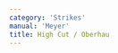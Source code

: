 ```yaml
---
category: 'Strikes'
manual: 'Meyer'
title: High Cut / Oberhau
---
```


<link rel="import" href="/bower_components/polymer/polymer.html">
<link rel="import" href="shared-styles.html">

<dom-module id="{{ page.url | split:'/' | last | remove: '.html' }}-element">
  <template>
    <style include="shared-styles">
      :host {
        display: block;

        padding: 10px;
      }
    </style>

    <div class="card">
      <h1>{{ page.title }}</h1>
      <p>The Over Strike is a strong strike directly from Above, against your opponent’s head or scalp, therefore it is also called Vertex Strike.</p>

      <img style="width:400px;" class="card-image" src="/manuals/meyer/images/strikes/cutting_diagram_oberhau.png">

    </div>
  </template>

  <script>
    Polymer({
      is: '{{ page.url | split:'/' | last | remove: '.html' }}-element',
    });
  </script>
</dom-module>